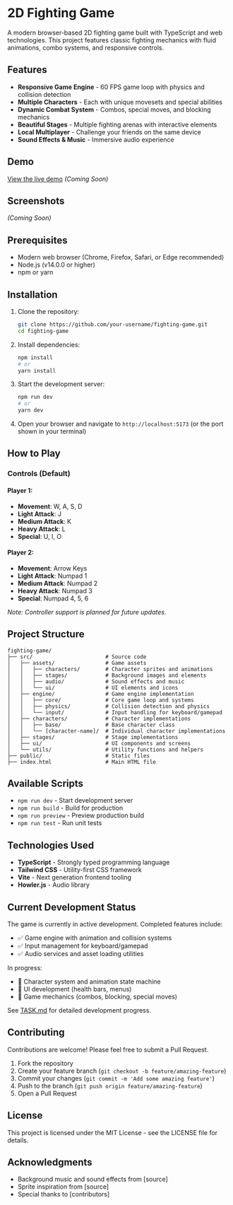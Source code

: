 # 2D Fighting Game

A modern browser-based 2D fighting game built with TypeScript and web technologies. This project features classic fighting mechanics with fluid animations, combo systems, and responsive controls.

## Features

- **Responsive Game Engine** - 60 FPS game loop with physics and collision detection
- **Multiple Characters** - Each with unique movesets and special abilities
- **Dynamic Combat System** - Combos, special moves, and blocking mechanics
- **Beautiful Stages** - Multiple fighting arenas with interactive elements
- **Local Multiplayer** - Challenge your friends on the same device
- **Sound Effects & Music** - Immersive audio experience

## Demo

[View the live demo](https://your-demo-url.com) _(Coming Soon)_

## Screenshots

_(Coming Soon)_

## Prerequisites

- Modern web browser (Chrome, Firefox, Safari, or Edge recommended)
- Node.js (v14.0.0 or higher)
- npm or yarn

## Installation

1. Clone the repository:

   ```bash
   git clone https://github.com/your-username/fighting-game.git
   cd fighting-game
   ```

2. Install dependencies:

   ```bash
   npm install
   # or
   yarn install
   ```

3. Start the development server:

   ```bash
   npm run dev
   # or
   yarn dev
   ```

4. Open your browser and navigate to `http://localhost:5173` (or the port shown in your terminal)

## How to Play

### Controls (Default)

#### Player 1:

- **Movement**: W, A, S, D
- **Light Attack**: J
- **Medium Attack**: K
- **Heavy Attack**: L
- **Special**: U, I, O

#### Player 2:

- **Movement**: Arrow Keys
- **Light Attack**: Numpad 1
- **Medium Attack**: Numpad 2
- **Heavy Attack**: Numpad 3
- **Special**: Numpad 4, 5, 6

_Note: Controller support is planned for future updates._

## Project Structure

```
fighting-game/
├── src/                       # Source code
│   ├── assets/                # Game assets
│   │   ├── characters/        # Character sprites and animations
│   │   ├── stages/            # Background images and elements
│   │   ├── audio/             # Sound effects and music
│   │   └── ui/                # UI elements and icons
│   ├── engine/                # Game engine implementation
│   │   ├── core/              # Core game loop and systems
│   │   ├── physics/           # Collision detection and physics
│   │   └── input/             # Input handling for keyboard/gamepad
│   ├── characters/            # Character implementations
│   │   ├── base/              # Base character class
│   │   └── [character-name]/  # Individual character implementations
│   ├── stages/                # Stage implementations
│   ├── ui/                    # UI components and screens
│   └── utils/                 # Utility functions and helpers
├── public/                    # Static files
├── index.html                 # Main HTML file
```

## Available Scripts

- `npm run dev` - Start development server
- `npm run build` - Build for production
- `npm run preview` - Preview production build
- `npm run test` - Run unit tests

## Technologies Used

- **TypeScript** - Strongly typed programming language
- **Tailwind CSS** - Utility-first CSS framework
- **Vite** - Next generation frontend tooling
- **Howler.js** - Audio library

## Current Development Status

The game is currently in active development. Completed features include:

- ✅ Game engine with animation and collision systems
- ✅ Input management for keyboard/gamepad
- ✅ Audio services and asset loading utilities

In progress:

- 🔄 Character system and animation state machine
- 🔄 UI development (health bars, menus)
- 🔄 Game mechanics (combos, blocking, special moves)

See [TASK.md](TASK.md) for detailed development progress.

## Contributing

Contributions are welcome! Please feel free to submit a Pull Request.

1. Fork the repository
2. Create your feature branch (`git checkout -b feature/amazing-feature`)
3. Commit your changes (`git commit -m 'Add some amazing feature'`)
4. Push to the branch (`git push origin feature/amazing-feature`)
5. Open a Pull Request

## License

This project is licensed under the MIT License - see the LICENSE file for details.

## Acknowledgments

- Background music and sound effects from [source]
- Sprite inspiration from [source]
- Special thanks to [contributors]
